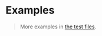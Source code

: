 # Examples

> More examples in [the test files](https://github.com/array-like/reduce/tree/main/test/src).
